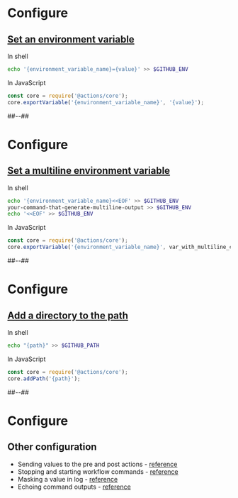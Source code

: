 <!-- .slide: class="with-code-bg-dark" -->

# Configure

## [Set an environment variable](https://docs.github.com/en/actions/using-workflows/workflow-commands-for-github-actions#setting-an-environment-variable)

In shell

```bash
echo '{environment_variable_name}={value}' >> $GITHUB_ENV
```

In JavaScript

```js
const core = require('@actions/core');
core.exportVariable('{environment_variable_name}', '{value}');
```

##--##

<!-- .slide: class="with-code-bg-dark" -->

# Configure

## [Set a multiline environment variable](https://docs.github.com/en/actions/using-workflows/workflow-commands-for-github-actions#multiline-strings)

In shell

```bash
echo '{environment_variable_name}<<EOF' >> $GITHUB_ENV
your-command-that-generate-multiline-output >> $GITHUB_ENV
echo '<<EOF' >> $GITHUB_ENV
```

In JavaScript

```js
const core = require('@actions/core');
core.exportVariable('{environment_variable_name}', var_with_multiline_content);
```

##--##

<!-- .slide: class="with-code-bg-dark" -->

# Configure

## [Add a directory to the path](https://docs.github.com/en/actions/using-workflows/workflow-commands-for-github-actions#adding-a-system-path)

In shell

```bash
echo "{path}" >> $GITHUB_PATH
```

In JavaScript

```js
const core = require('@actions/core');
core.addPath('{path}');
```

##--##

# Configure

## Other configuration

- Sending values to the pre and post actions - [reference](https://docs.github.com/en/actions/using-workflows/workflow-commands-for-github-actions#sending-values-to-the-pre-and-post-actions)
- Stopping and starting workflow commands - [reference](https://docs.github.com/en/actions/using-workflows/workflow-commands-for-github-actions#stopping-and-starting-workflow-commands)
- Masking a value in log - [reference](https://docs.github.com/en/actions/using-workflows/workflow-commands-for-github-actions#masking-a-value-in-log)
- Echoing command outputs - [reference](https://docs.github.com/en/actions/using-workflows/workflow-commands-for-github-actions#echoing-command-outputs)
